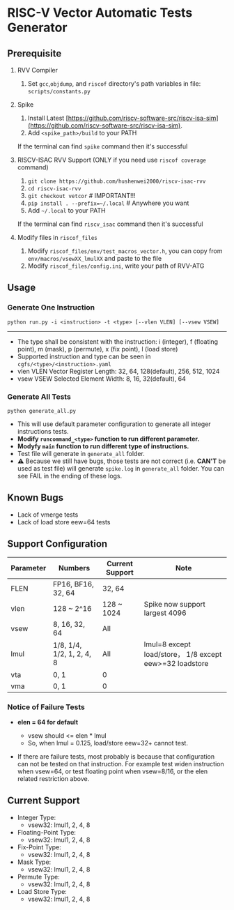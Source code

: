 # RISC-V Vector Automatic Tests Generator

## Prerequisite

1. RVV Compiler
   1. Set `gcc`,`objdump`, and `riscof` directory's path variables in file: `scripts/constants.py`

2. Spike
   1. Install Latest [https://github.com/riscv-software-src/riscv-isa-sim](https://github.com/riscv-software-src/riscv-isa-sim).
   2. Add `<spike_path>/build` to your PATH
   
   If the terminal can find `spike` command then it's successful

3. RISCV-ISAC RVV Support (ONLY if you need use `riscof coverage` command)
   1. `git clone https://github.com/hushenwei2000/riscv-isac-rvv`
   2. `cd riscv-isac-rvv`
   3. `git checkout vetcor`  # IMPORTANT!!!
   4. `pip install . --prefix=~/.local`  # Anywhere you want  
   5. Add `~/.local` to your PATH   
   
   If the terminal can find `riscv_isac` command then it's successful

4. Modify files in `riscof_files`
   1. Modify `riscof_files/env/test_macros_vector.h`, you can copy from `env/macros/vsewXX_lmulXX` and paste to the file
   2. Modify `riscof_files/config.ini`, write your path of RVV-ATG

## Usage

### Generate One Instruction

```
python run.py -i <instruction> -t <type> [--vlen VLEN] [--vsew VSEW]
```
****
- The type shall be consistent with the instruction: i (integer), f (floating point), m (mask), p (permute), x (fix point), l (load store)
- Supported instruction and type can be seen in `cgfs/<type>/<instruction>.yaml`
- vlen VLEN       Vector Register Length: 32, 64, 128(default), 256, 512, 1024
- vsew VSEW       Selected Element Width: 8, 16, 32(default), 64

### Generate All Tests

```
python generate_all.py
```

- This will use default parameter configuration to generate all integer instructions tests.
- **Modify `runcommand_<type>` function to run different parameter.**
- **Modyfy `main` function to run different type of instructions.**
- Test file will generate in `generate_all` folder.
- ⚠️ Because we still have bugs, those tests are not correct (i.e. **CAN'T** be used as test file) will generate `spike.log` in `generate_all` folder. You can see FAIL in the ending of these logs.

## Known Bugs
- Lack of vmerge tests
- Lack of load store eew=64 tests

## Support Configuration

| Parameter | Numbers                   | Current Support | Note                           |
| --------- | ------------------------- | --------------- | ------------------------------ |
| FLEN      | FP16, BF16, 32, 64        | 32, 64          |                                |
| vlen      | 128 ~ 2^16                | 128 ~ 1024      | Spike now support largest 4096 |
| vsew      | 8, 16, 32, 64             | All             |                                |
| lmul      | 1/8, 1/4, 1/2, 1, 2, 4, 8 | All             | lmul=8 except load/store， 1/8 except eew>=32 loadstore       |
| vta       | 0, 1                      | 0               |                                |
| vma       | 0, 1                      | 0               |                                |

### Notice of Failure Tests

- **elen = 64 for default**
  - vsew should <= elen * lmul
  - So, when lmul = 0.125, load/store eew=32+ cannot test. 

- If there are failure tests, most probably is because that configuration can not be tested on that instruction. For example test widen instruction when vsew=64, or test floating point when vsew=8/16, or the elen related restriction above.

## Current Support

- Integer Type: 
   - vsew32: lmul1, 2, 4, 8
- Floating-Point Type: 
   - vsew32: lmul1, 2, 4, 8
- Fix-Point Type: 
   - vsew32: lmul1, 2, 4, 8
- Mask Type: 
   - vsew32: lmul1, 2, 4, 8
- Permute Type: 
   - vsew32: lmul1, 2, 4, 8
- Load Store Type: 
   - vsew32: lmul1, 2, 4, 8
